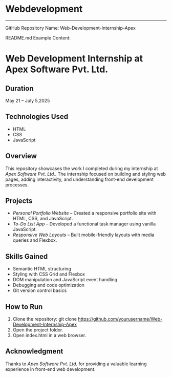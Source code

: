 # Webdevelopment


---

GitHub Repository Name: Web-Development-Internship-Apex

README.md Example Content:

# Web Development Internship at Apex Software Pvt. Ltd.

## Duration
May 21 – July 5,2025

## Technologies Used
- HTML
- CSS
- JavaScript

## Overview
This repository showcases the work I completed during my internship at *Apex Software Pvt. Ltd.*. The internship focused on building and styling web pages, adding interactivity, and understanding front-end development processes.

## Projects
- *Personal Portfolio Website* – Created a responsive portfolio site with HTML, CSS, and JavaScript.
- *To-Do List App* – Developed a functional task manager using vanilla JavaScript.
- *Responsive Web Layouts* – Built mobile-friendly layouts with media queries and Flexbox.

## Skills Gained
- Semantic HTML structuring
- Styling with CSS Grid and Flexbox
- DOM manipulation and JavaScript event handling
- Debugging and code optimization
- Git version control basics

## How to Run
1. Clone the repository: git clone https://github.com/yourusername/Web-Development-Internship-Apex
2. Open the project folder.
3. Open index.html in a web browser.

## Acknowledgment
Thanks to *Apex Software Pvt. Ltd.* for providing a valuable learning experience in front-end web development.



